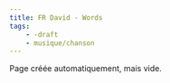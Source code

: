 ```yaml
---
title: FR David - Words
tags:
    - -draft
    - musique/chanson
---
```


Page créée automatiquement, mais vide.
